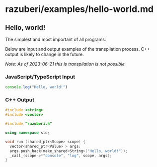 # razuberi/examples/hello-world.md

## Hello, world!

The simplest and most important of all programs.

Below are input and output examples of the transpilation process. C++ output is likely to change in the future.

*Note: As of 2023-06-21 this is transpilation is not possible*

### JavaScript/TypeScript Input

```javascript
console.log("Hello, world!")
```

### C++ Output

```c++
#include <string>
#include <vector>

#include "razuberi.h"

using namespace std;

void run (shared_ptr<Scope> scope) {
  vector<shared_ptr<Value> > args;
  args.push_back(make_shared<String>("Hello, world!"));
  _call_(scope->*"console", "log", scope, args);
}
```
